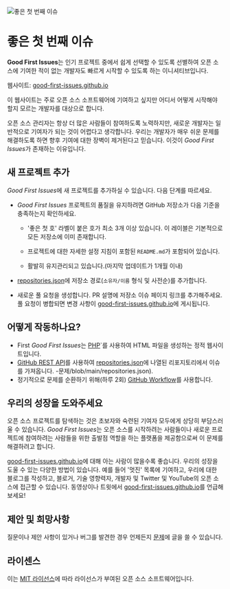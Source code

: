 ![좋은 첫 번째 이슈](./assets/github/social-preview.png)

# 좋은 첫 번째 이슈

**Good First Issues**는 인기 프로젝트 중에서 쉽게 선택할 수 있도록 선별하여 오픈 소스에 기여한 적이 없는 개발자도 빠르게 시작할 수 있도록 하는 이니셔티브입니다.

웹사이트: [good-first-issues.github.io](https://good-first-issues.github.io)

이 웹사이트는 주로 오픈 소스 소프트웨어에 기여하고 싶지만 어디서 어떻게 시작해야 할지 모르는 개발자를 대상으로 합니다.

오픈 소스 관리자는 항상 더 많은 사람들이 참여하도록 노력하지만, 새로운 개발자는 일반적으로 기여자가 되는 것이 어렵다고 생각합니다. 우리는 개발자가 매우 쉬운 문제를 해결하도록 하면 향후 기여에 대한 장벽이 제거된다고 믿습니다. 이것이 *Good First Issues*가 존재하는 이유입니다.

## 새 프로젝트 추가

*Good First Issues*에 새 프로젝트를 추가하실 수 있습니다. 다음 단계를 따르세요.

- *Good First Issues* 프로젝트의 품질을 유지하려면 GitHub 저장소가 다음 기준을 충족하는지 확인하세요.

     - '좋은 첫 호' 라벨이 붙은 호가 최소 3개 이상 있습니다. 이 레이블은 기본적으로 모든 저장소에 이미 존재합니다.

     - 프로젝트에 대한 자세한 설정 지침이 포함된 `README.md`가 포함되어 있습니다.

     - 활발히 유지관리되고 있습니다.(마지막 업데이트가 1개월 이내)

- [repositories.json](https://github.com/gomzyakov/good-first-issue/blob/main/repositories.json)에 저장소 경로(`소유자/이름` 형식 및 사전순)를 추가합니다.

- 새로운 풀 요청을 생성합니다. PR 설명에 저장소 이슈 페이지 링크를 추가해주세요. 풀 요청이 병합되면 변경 사항이 [good-first-issues.github.io](https://good-first-issues.github.io)에 게시됩니다.

## 어떻게 작동하나요?

- First *Good First Issues*는 [PHP](https://www.php.net)`를 사용하여 HTML 파일을 생성하는 정적 웹사이트입니다.
- [GitHub REST API](https://docs.github.com/en/rest)를 사용하여 [repositories.json](https://github.com/gomzyakov/good-first)에 나열된 리포지토리에서 이슈를 가져옵니다. -문제/blob/main/repositories.json).
- 정기적으로 문제를 순환하기 위해(하루 2회) [GitHub Workflow](https://docs.github.com/en/actions/using-workflows)를 사용합니다.

## 우리의 성장을 도와주세요

오픈 소스 프로젝트를 탐색하는 것은 초보자와 숙련된 기여자 모두에게 상당히 부담스러울 수 있습니다. *Good First Issues*는 오픈 소스를 시작하려는 사람들이나 새로운 프로젝트에 참여하려는 사람들을 위한 출발점 역할을 하는 플랫폼을 제공함으로써 이 문제를 해결하려고 합니다.

[good-first-issues.github.io](https://good-first-issues.github.io)에 대해 아는 사람이 많을수록 좋습니다. 우리의 성장을 도울 수 있는 다양한 방법이 있습니다. 예를 들어 '멋진' 목록에 기여하고, 우리에 대한 블로그를 작성하고, 블로거, 기술 영향력자, 개발자 및 Twitter 및 YouTube의 오픈 소스에 접근할 수 있습니다. 동영상이나 트윗에서 [good-first-issues.github.io](https://good-first-issues.github.io)를 언급해 보세요!

## 제안 및 희망사항

질문이나 제안 사항이 있거나 버그를 발견한 경우 언제든지 [문제](https://github.com/good-first-issues/good-first-issues.github.io/issues)에 글을 쓸 수 있습니다.

## 라이센스

이는 [MIT 라이선스](https://github.com/good-first-issues/good-first-issues.github.io/blob/main/LICENSE)에 따라 라이선스가 부여된 오픈 소스 소프트웨어입니다.